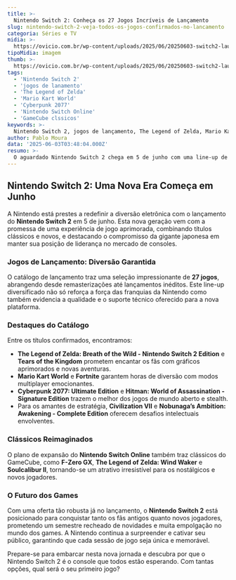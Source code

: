 ```yaml
---
title: >-
  Nintendo Switch 2: Conheça os 27 Jogos Incríveis de Lançamento
slug: nintendo-switch-2-veja-todos-os-jogos-confirmados-no-lancamento
categoria: Séries e TV
midia: >-
  https://ovicio.com.br/wp-content/uploads/2025/06/20250603-switch2-launch.webp
tipoMidia: imagem
thumb: >-
  https://ovicio.com.br/wp-content/uploads/2025/06/20250603-switch2-launch.webp
tags:
  - 'Nintendo Switch 2'
  - 'jogos de lanamento'
  - 'The Legend of Zelda'
  - 'Mario Kart World'
  - 'Cyberpunk 2077'
  - 'Nintendo Switch Online'
  - 'GameCube clssicos'
keywords: >-
  Nintendo Switch 2, jogos de lançamento, The Legend of Zelda, Mario Kart World, Cyberpunk 2077, Nintendo Switch Online, GameCube clássicos
author: Pablo Moura
data: '2025-06-03T03:48:04.000Z'
resumo: >-
  O aguardado Nintendo Switch 2 chega em 5 de junho com uma line-up de 27 jogos, prometendo revolucionar o mercado de games com títulos emblemáticos e novidades emocionantes.
---
```


## Nintendo Switch 2: Uma Nova Era Começa em Junho

A Nintendo está prestes a redefinir a diversão eletrônica com o lançamento do **Nintendo Switch 2** em 5 de junho. Esta nova geração vem com a promessa de uma experiência de jogo aprimorada, combinando títulos clássicos e novos, e destacando o compromisso da gigante japonesa em manter sua posição de liderança no mercado de consoles.

### Jogos de Lançamento: Diversão Garantida

O catálogo de lançamento traz uma seleção impressionante de **27 jogos**, abrangendo desde remasterizações até lançamentos inéditos. Este line-up diversificado não só reforça a força das franquias da Nintendo como também evidencia a qualidade e o suporte técnico oferecido para a nova plataforma.

### Destaques do Catálogo

Entre os títulos confirmados, encontramos:

* **The Legend of Zelda: Breath of the Wild - Nintendo Switch 2 Edition** e **Tears of the Kingdom** prometem encantar os fãs com gráficos aprimorados e novas aventuras.
* **Mario Kart World** e **Fortnite** garantem horas de diversão com modos multiplayer emocionantes.
* **Cyberpunk 2077: Ultimate Edition** e **Hitman: World of Assassination - Signature Edition** trazem o melhor dos jogos de mundo aberto e stealth.
* Para os amantes de estratégia, **Civilization VII** e **Nobunaga’s Ambition: Awakening - Complete Edition** oferecem desafios intelectuais envolventes.

### Clássicos Reimaginados

O plano de expansão do **Nintendo Switch Online** também traz clássicos do GameCube, como **F-Zero GX**, **The Legend of Zelda: Wind Waker** e **Soulcalibur II**, tornando-se um atrativo irresistível para os nostálgicos e novos jogadores.

### O Futuro dos Games

Com uma oferta tão robusta já no lançamento, o **Nintendo Switch 2** está posicionado para conquistar tanto os fãs antigos quanto novos jogadores, prometendo um semestre recheado de novidades e muita empolgação no mundo dos games. A Nintendo continua a surpreender e cativar seu público, garantindo que cada sessão de jogo seja única e memorável.

Prepare-se para embarcar nesta nova jornada e descubra por que o Nintendo Switch 2 é o console que todos estão esperando. Com tantas opções, qual será o seu primeiro jogo?